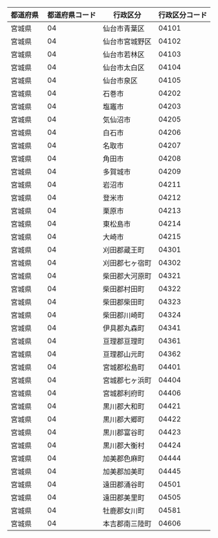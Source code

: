 |  都道府県  | 都道府県コード | 行政区分 | 行政区分コード |
|-----------|--------------|--------- |--------------|
| 宮城県 | 04 | 仙台市青葉区 | 04101 |
| 宮城県 | 04 | 仙台市宮城野区 | 04102 |
| 宮城県 | 04 | 仙台市若林区 | 04103 |
| 宮城県 | 04 | 仙台市太白区 | 04104 |
| 宮城県 | 04 | 仙台市泉区 | 04105 |
| 宮城県 | 04 | 石巻市 | 04202 |
| 宮城県 | 04 | 塩竈市 | 04203 |
| 宮城県 | 04 | 気仙沼市 | 04205 |
| 宮城県 | 04 | 白石市 | 04206 |
| 宮城県 | 04 | 名取市 | 04207 |
| 宮城県 | 04 | 角田市 | 04208 |
| 宮城県 | 04 | 多賀城市 | 04209 |
| 宮城県 | 04 | 岩沼市 | 04211 |
| 宮城県 | 04 | 登米市 | 04212 |
| 宮城県 | 04 | 栗原市 | 04213 |
| 宮城県 | 04 | 東松島市 | 04214 |
| 宮城県 | 04 | 大崎市 | 04215 |
| 宮城県 | 04 | 刈田郡蔵王町 | 04301 |
| 宮城県 | 04 | 刈田郡七ヶ宿町 | 04302 |
| 宮城県 | 04 | 柴田郡大河原町 | 04321 |
| 宮城県 | 04 | 柴田郡村田町 | 04322 |
| 宮城県 | 04 | 柴田郡柴田町 | 04323 |
| 宮城県 | 04 | 柴田郡川崎町 | 04324 |
| 宮城県 | 04 | 伊具郡丸森町 | 04341 |
| 宮城県 | 04 | 亘理郡亘理町 | 04361 |
| 宮城県 | 04 | 亘理郡山元町 | 04362 |
| 宮城県 | 04 | 宮城郡松島町 | 04401 |
| 宮城県 | 04 | 宮城郡七ヶ浜町 | 04404 |
| 宮城県 | 04 | 宮城郡利府町 | 04406 |
| 宮城県 | 04 | 黒川郡大和町 | 04421 |
| 宮城県 | 04 | 黒川郡大郷町 | 04422 |
| 宮城県 | 04 | 黒川郡富谷町 | 04423 |
| 宮城県 | 04 | 黒川郡大衡村 | 04424 |
| 宮城県 | 04 | 加美郡色麻町 | 04444 |
| 宮城県 | 04 | 加美郡加美町 | 04445 |
| 宮城県 | 04 | 遠田郡涌谷町 | 04501 |
| 宮城県 | 04 | 遠田郡美里町 | 04505 |
| 宮城県 | 04 | 牡鹿郡女川町 | 04581 |
| 宮城県 | 04 | 本吉郡南三陸町 | 04606 |
